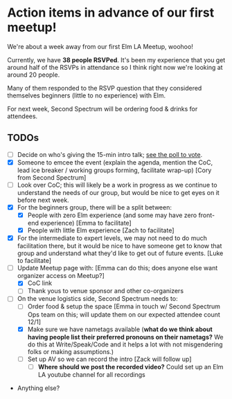# Action items in advance of our first meetup!

We're about a week away from our first Elm LA Meetup, woohoo!

Currently, we have **38 people RSVPed**.  It's been my experience that you get around half of the RSVPs in attendance so I think right now we're looking at around 20 people.

Many of them responded to the RSVP question that they considered themselves beginners (little to no experience) with Elm.

For next week, Second Spectrum will be ordering food & drinks for attendees.

## TODOs

* [ ] Decide on who's giving the 15-min intro talk; [see the poll to vote](https://elmlang.slack.com/files/U5BH6QXTJ/F81C85UBH/Poll_for_15_min_talk_for_12_5_meetup).
* [x] Someone to emcee the event (explain the agenda, mention the CoC, lead ice breaker / working groups forming, facilitate wrap-up) [Cory from Second Spectrum]
* [ ] Look over CoC; this will likely be a work in progress as we continue to understand the needs of our group, but would be nice to get eyes on it before next week.
* [x] For the beginners group, there will be a split between:
  * [x] People with zero Elm experience (and some may have zero front-end experience) [Emma to facilitate]
  * [x] People with little Elm experience [Zach to facilitate]
* [x] For the intermediate to expert levels, we may not need to do much facilitation there, but it would be nice to have someone get to know that group and understand what they'd like to get out of future events. [Luke to facilitate]
* [ ] Update Meetup page with: [Emma can do this; does anyone else want organizer access on Meetup?]
  * [x] CoC link
  * [ ] Thank yous to venue sponsor and other co-organizers
* [ ] On the venue logistics side, Second Spectrum needs to:
  * [ ] Order food & setup the space [Emma in touch w/ Second Spectrum Ops team on this; will update them on our expected attendee count 12/1]
  * [x] Make sure we have nametags available (**what do we think about having people list their preferred pronouns on their nametags?** We do this at Write/Speak/Code and it helps a lot with not misgendering folks or making assumptions.)
  * [ ] Set up AV so we can record the intro [Zack will follow up]
    * [ ] **Where should we post the recorded video?** Could set up an Elm LA youtube channel for all recordings
* Anything else?
